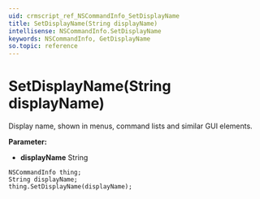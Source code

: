 ```yaml
---
uid: crmscript_ref_NSCommandInfo_SetDisplayName
title: SetDisplayName(String displayName)
intellisense: NSCommandInfo.SetDisplayName
keywords: NSCommandInfo, GetDisplayName
so.topic: reference
---
```


# SetDisplayName(String displayName)

Display name, shown in menus, command lists and similar GUI elements.

**Parameter:** 
* **displayName** String

```crmscript
NSCommandInfo thing;
String displayName;
thing.SetDisplayName(displayName);
```

